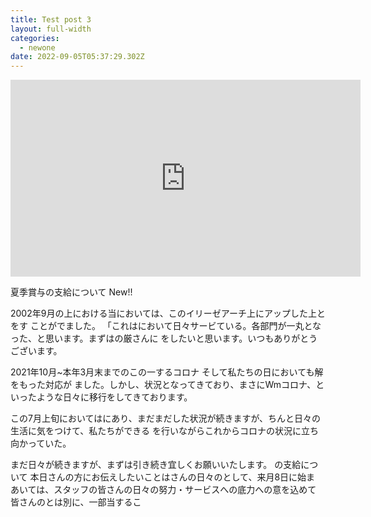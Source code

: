 ```yaml
---
title: Test post 3
layout: full-width
categories:
  - newone
date: 2022-09-05T05:37:29.302Z
---
```



<iframe width="560" height="315" src="https://www.youtube-nocookie.com/embed/p6h-rYSVX90?start=13" title="YouTube video player" frameborder="0" allow="accelerometer; autoplay; clipboard-write; encrypted-media; gyroscope; picture-in-picture" allowfullscreen></iframe>





<span class="text-3xl text-red-500 font-bold">夏季賞与の支給について New!!</span>



2002年9月の上における当においては、このイリーゼアーチ上にアップした上とをす ことがでました。 「これはにおいて日々サービている。各部門が一丸となった、と思います。まずはの厳さんに をしたいと思います。いつもありがとうございます。



2021年10月~本年3月末までのこの一するコロナ そして私たちの日においても解をもった対応が ました。しかし、状況となってきており、まさにWmコロナ、といったような日々に移行をしてきております。



この7月上旬においてはにあり、まだまだした状況が続きますが、ちんと日々の生活に気をつけて、私たちができる を行いながらこれからコロナの状況に立ち向かっていた。



まだ日々が続きますが、まずは引き続き宜しくお願いいたします。 の支給について 本日さんの方にお伝えしたいことはさんの日々のとして、来月8日に始ま あいては、スタッフの皆さんの日々の努力・サービスへの底力への意を込めて 皆さんのとは別に、一部当するこ